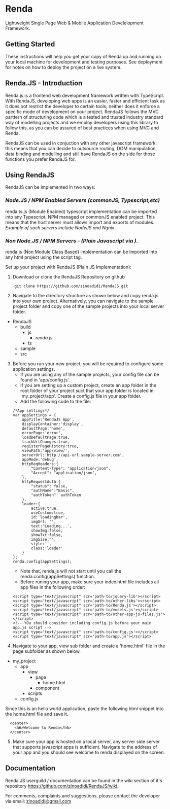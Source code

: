 # Renda
Lightweight Single Page Web & Mobile Application Develelopment Framework.

## Getting Started

These instructions will help you get your copy of Renda up and running on your local machine for development and testing purposes. See deployment for notes on how to deploy the project on a live system.

## Renda.JS - Introduction
Renda.js is a frontend web development framework written with TypeScript. 
With RendaJS, developing web apps is an easier, faster and efficient task as it does not restrict the developer to certain tools; neither does it enforce a specific mode of development on your project. RendaJS follows the MVC parttern of structuring code which is a tested and trusted industry standard way of modelling projects and we employ developers using this library to follow this, as you can be assured of best practices when using MVC and Renda.

RendaJS can be used in conjuction with any other javascript framework: this means that you can decide to outsource routing, DOM manipulation, data binding and modelling and still have RendaJS on the side for those functions you prefer RendaJS for.

## Using RendaJS
RendaJS can be implemented in two ways:

### *Node.JS / NPM Enabled Servers (commonJS, Typescript,etc)*
renda.ts.js (Module Enabled) typescript implementation can be imported into any Typescript, NPM managed or commonJS enabled project. This means that the host server must allows import and exports of modules. *Example of such servers include NodeJS and Ngnix.*

### *Non Node.JS / NPM Servers - (Plain Javascript via <script>tag</script>).*
renda.js (Non Module Class Based) implementation can be imported into any html project using the script tag.

Set up your project with RendaJS (Plain JS Implementation):

1. Download or clone the RendaJS Repository on github
```
    git clone https://github.com/zinoadidi/RendaJS.git
```
2. Navigate to the directory structure as shown below and copy renda.js into your own project. Alternatively, you can navigate to the sample project folder and copy one of the sample projects into your local server folder.

 - RendaJS
   - build
     - js
       - *renda.js*
     - ts
   - sample
   - src

3. Before you run your new project, you will be required to configure some application settings. 
	- If you are using any of the sample projects, your config file can be found in 'app/config.js'. 
	- If you are setting up a custom project, create an app folder in the root folder of your project suct that your app folder is located in 'my_project/app'. Create a config.js file in your app folder.
	- Add the following code to the file:
	```
    /*App settings*/
    var appSettings = {
        appTitle:'RendaJS App',
        displayContainer:'display',
        defaultPage:'home',
        errorPage:'error',
        loadDefaultPage:true,
        trackUrlChanges:true,
        registerPageHistory:true,
        viewPath:'app/view/',
        serverUrl:'http://api-url.sample-server.com',
        appMode:'debug',
        httpReqHeaders:{
            "Content-Type": "application/json",
            "Accept": "application/json",
        },
        httpRequestAuth:{
            "status": false,
            "authName":"Basic",
            "authToken": authToken
        },
        loader:{
            active:true,
            useCustom:true,
            id:'loadingbar', 
            imgUrl: '',
            text:'Loading...',
            showImg:false,
            showTxt:false,
            imgSize:'',
            style:'',
            class:'loader'
        }
    };
    renda.config(appSettings);
	```
	- Note that, renda.js will not start until you call the renda.config(appSettings) function.
	- Before runing your app, make sure your index.html file includes all app files in the following order:
	```
	<script type="text/javascript" scr='path-to/jquery-lib'></script>
	<script type="text/javascript" scr='path-to/other-libs'></script>
	<script type="text/javascript" scr='path-to/Renda.js'></script>
	<script type="text/javascript" scr='path-to/models.js'></script>
	<script type="text/javascript" scr='path-to/other-app-js-files.js'></script>
	<!-- YOu should consider including config.js before your main app.js script -->
	<script type="text/javascript" scr='path-to/config.js'></script>
	<script type="text/javascript" scr='path-to/app.js'></script>
	```
4. Navigate to your app, view sub folder and create a 'home.html' file in the page subfolder as shown below.

 - my_project
   - app
     - view
       - page
         - home.html
       - component
     - scripts
   - config.js

Since this is an hello world application, paste the following html snippet into the home.html file and save it.

```
  <center>
    <h6>Welcome to Renda</h6>
  </center>
```

5. Make sure your app is hosted on a local server, any server side server that supports javascript apps is sufficient. Navigate to the address of your app and you should see welcome to renda displayed on the screen.

## Documentation
Renda.JS userguild / documentation can be found in the wiki section of it's repository https://github.com/zinoadidi/RendaJS/wiki.

For comments, complaints and suggestions, please contact the developer via email: zinoadidi@gmail.com


